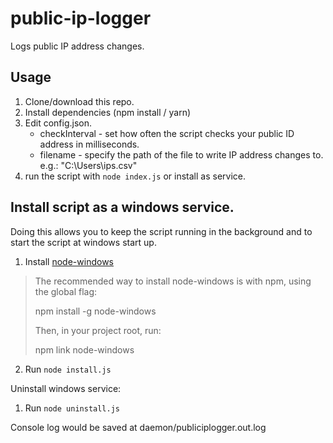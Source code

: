 # public-ip-logger
Logs public IP address changes.

## Usage
1. Clone/download this repo.
2. Install dependencies (npm install / yarn)
3. Edit config.json.
    * checkInterval - set how often the script checks your public ID address in milliseconds.
    * filename - specify the path of the file to write IP address changes to. e.g.: "C:\\Users\\ips.csv"
4. run the script with `node index.js` or install as service.

## Install script as a windows service.
Doing this allows you to keep the script running in the background and to start the script at windows start up. 
1. Install [node-windows](https://github.com/coreybutler/node-windows)
>The recommended way to install node-windows is with npm, using the global flag:
>
>npm install -g node-windows
>
>Then, in your project root, run:
>
>npm link node-windows
2. Run `node install.js`

Uninstall windows service:
1. Run `node uninstall.js`

Console log would be saved at daemon/publiciplogger.out.log